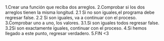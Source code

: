 1.Crear una función que reciba dos arreglos.
2.Comprobar si los dos arreglos tienen la misma longitud.
2.1 Si no son iguales,el programa debe regresar false.
2.2 Si son iguales, va a continuar con el proceso.
3.Comprobar uno a uno, los valores.
3.1.Si son iguales todos regresar false.
3.2Si son exactamente iguales, continuar con el proceso.
4.Si hemos llegado a este punto, regresar verdadero.
5.FIN <3
